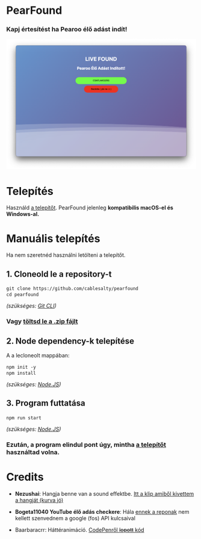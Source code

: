 # PearFound
### Kapj értesítést ha Pearoo élő adást indít!
![Értesítés](livefound-notif.png)

# Telepítés
Használd [a telepítőt](https://github.com/cablesalty/PearFound/releases/). PearFound jelenleg **kompatibilis macOS-el és Windows-al.**

# Manuális telepítés
Ha nem szeretnéd használni letölteni a telepítőt.
## 1. Cloneold le a repository-t
```
git clone https://github.com/cablesalty/pearfound
cd pearfound
```
*(szükséges: [Git CLI](https://git-scm.com/downloads))*
### Vagy [töltsd le a .zip fájlt](https://github.com/cablesalty/PearFound/archive/refs/heads/main.zip)
## 2. Node dependency-k telepítése
A a lecloneolt mappában:
```
npm init -y
npm install
```
*(szükséges: [Node.JS](https://nodejs.org/))*
## 3. Program futtatása
```
npm run start
```
*(szükséges: [Node.JS](https://nodejs.org/))*

### Ezután, a program elindul pont úgy, mintha [a telepítőt](https://github.com/cablesalty/PearFound/releases/) használtad volna.


# Credits
- **Nezushai**: Hangja benne van a sound effektbe. [Itt a klip amiből kivettem a hangját (kurva jó)](https://www.youtube.com/clip/Ugkxrou0SH8AUwXfXp1OoA6gBjn0KwGQLiRI)

- **Bogeta11040 YouTube élő adás checkere**: Hála [ennek a reponak](https://github.com/bogeta11040/if-youtube-channel-live) nem kellett szenvednem a google (fos) API kulcsaival

- Baarbaracrr: Háttéranimáció. [CodePenről ~~lopott~~ kód](https://codepen.io/baarbaracrr/pen/KKovmGb)